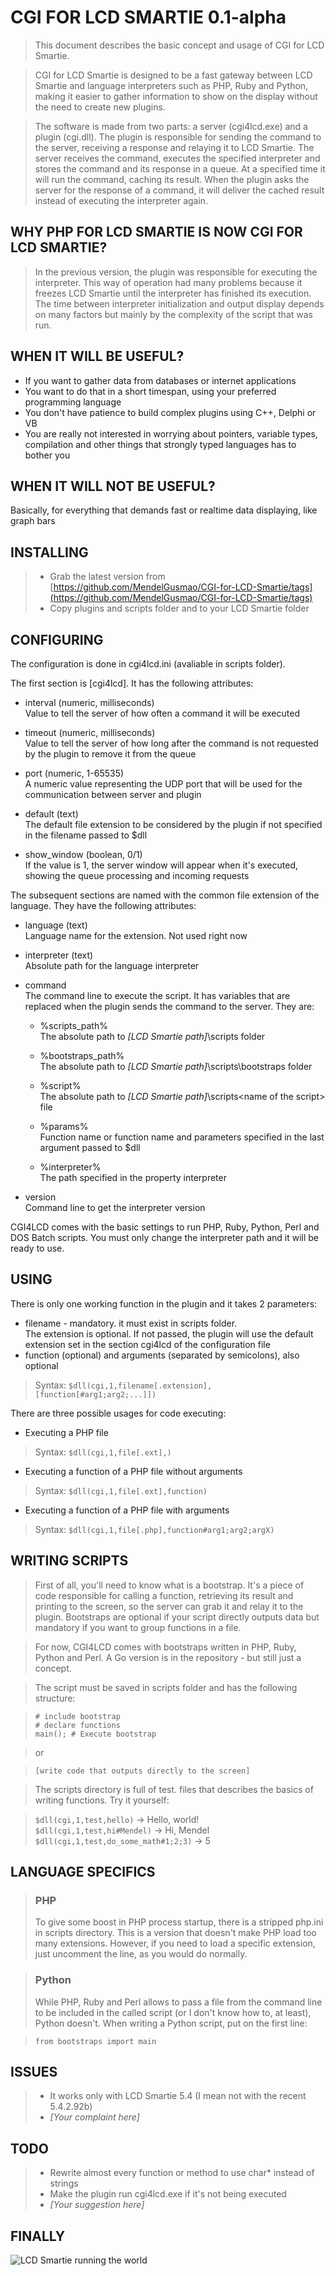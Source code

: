 CGI FOR LCD SMARTIE 0.1-alpha
=============================

> This document describes the basic concept and usage of CGI for LCD Smartie.

> CGI for LCD Smartie is designed to be a fast gateway between LCD Smartie and language 
> interpreters such as PHP, Ruby and Python, making it easier to gather information to 
> show on the display without the need to create new plugins.

> The software is made from two parts: a server (cgi4lcd.exe) and a plugin (cgi.dll).
> The plugin is responsible for sending the command to the server, receiving a response and
> relaying it to LCD Smartie.
> The server receives the command, executes the specified interpreter and stores the command 
> and its response in a queue. At a specified time it will run the command, caching its result. 
> When the plugin asks the server for the response of a command, it will deliver the cached 
> result instead of executing the interpreter again.

WHY PHP FOR LCD SMARTIE IS NOW CGI FOR LCD SMARTIE?
---------------------------------------------------

> In the previous version, the plugin was responsible for executing the interpreter. This way of 
> operation had many problems because it freezes LCD Smartie until the interpreter has finished 
> its execution. The time between interpreter initialization and output display depends on many 
> factors but mainly by the complexity of the script that was run.

WHEN IT WILL BE USEFUL?
-----------------------

* If you want to gather data from databases or internet applications
* You want to do that in a short timespan, using your preferred programming language
* You don't have patience to build complex plugins using C++, Delphi or VB
* You are really not interested in worrying about pointers, variable types, compilation and other 
  things that strongly typed languages has to bother you

WHEN IT WILL NOT BE USEFUL?
---------------------------

Basically, for everything that demands fast or realtime data displaying, like graph bars

INSTALLING
----------

> * Grab the latest version from [https://github.com/MendelGusmao/CGI-for-LCD-Smartie/tags](https://github.com/MendelGusmao/CGI-for-LCD-Smartie/tags)  
> * Copy plugins and scripts folder and to your LCD Smartie folder

CONFIGURING
-----------

The configuration is done in cgi4lcd.ini (avaliable in scripts folder).

The first section is [cgi4lcd]. It has the following attributes:

  * interval (numeric, milliseconds)  
    Value to tell the server of how often a command it will be executed

  * timeout (numeric, milliseconds)  
    Value to tell the server of how long after the command is not requested by the
    plugin to remove it from the queue

  * port (numeric, 1-65535)  
    A numeric value representing the UDP port that will be used for the communication between
    server and plugin

  * default (text)  
    The default file extension to be considered by the plugin if not specified in the filename passed
    to $dll

  * show_window (boolean, 0/1)  
    If the value is 1, the server window will appear when it's executed, showing the queue
    processing and incoming requests

The subsequent sections are named with the common file extension of the language. They have the following
attributes:

  * language (text)  
    Language name for the extension. Not used right now

  * interpreter (text)  
    Absolute path for the language interpreter

  * command  
    The command line to execute the script. It has variables that are replaced when the plugin sends the
    command to the server. They are:

      * %scripts_path%  
	The absolute path to *[LCD Smartie path]*\scripts folder

      * %bootstraps_path%  
	The absolute path to *[LCD Smartie path]*\scripts\bootstraps folder

      * %script%  
	The absolute path to *[LCD Smartie path]*\scripts\<name of the script> file

      * %params%  
	Function name or function name and parameters specified in the last argument passed to $dll

      * %interpreter%  
	The path specified in the property interpreter

  * version  
    Command line to get the interpreter version

CGI4LCD comes with the basic settings to run PHP, Ruby, Python, Perl and DOS Batch scripts. You must
only change the interpreter path and it will be ready to use.

USING
-----

There is only one working function in the plugin and it takes 2 parameters:

* filename - mandatory. it must exist in scripts folder.  
  The extension is optional. If not passed, the plugin will use the default extension
  set in the section cgi4lcd of the configuration file  
* function (optional) and arguments (separated by semicolons), also optional

> Syntax: `$dll(cgi,1,filename[.extension],[function[#arg1;arg2;...]])`

There are three possible usages for code executing:

* Executing a PHP file

> Syntax: `$dll(cgi,1,file[.ext],)`

* Executing a function of a PHP file without arguments

> Syntax: `$dll(cgi,1,file[.ext],function)`

* Executing a function of a PHP file with arguments

> Syntax: `$dll(cgi,1,file[.php],function#arg1;arg2;argX)`

WRITING SCRIPTS
---------------

> First of all, you'll need to know what is a bootstrap. It's a piece of code responsible for
> calling a function, retrieving its result and printing to the screen, so the server can grab
> it and relay it to the plugin. Bootstraps are optional if your script directly outputs data 
> but mandatory if you want to group functions in a file.

> For now, CGI4LCD comes with bootstraps written in PHP, Ruby, Python and Perl. A Go version is
> in the repository - but still just a concept.

> The script must be saved in scripts folder and has the following structure:

> `# include bootstrap`  
> `# declare functions`  
> `main(); # Execute bootstrap`  

> or

> `[write code that outputs directly to the screen]`

> The scripts directory is full of test.<extension> files that describes the basics of writing 
> functions. Try it yourself:

> `$dll(cgi,1,test,hello)` -> Hello, world!  
> `$dll(cgi,1,test,hi#Mendel)` -> Hi, Mendel  
> `$dll(cgi,1,test,do_some_math#1;2;3)` -> 5  

LANGUAGE SPECIFICS
------------------

> ### PHP
>   To give some boost in PHP process startup, there is a stripped php.ini in scripts
>   directory. This is a version that doesn't make PHP load too many extensions.
>   However, if you need to load a specific extension, just uncomment the line, as you would
>   do normally.

> ### Python
>   While PHP, Ruby and Perl allows to pass a file from the command line to be included in the
>   called script (or I don't know how to, at least), Python doesn't. When writing a Python script,
>   put on the first line:

>   `from bootstraps import main`

ISSUES
------

> * It works only with LCD Smartie 5.4 (I mean not with the recent 5.4.2.92b)  
> * *[Your complaint here]*

TODO
----

> * Rewrite almost every function or method to use char* instead of strings
> * Make the plugin run cgi4lcd.exe if it's not being executed
> * *[Your suggestion here]*

FINALLY
-------

![LCD Smartie running the world](/MendelGusmao/CGI-for-LCD-Smartie/blob/master/pics/run-everything-in-the-world.jpg?raw=true "Beaultiful, isn't it?")